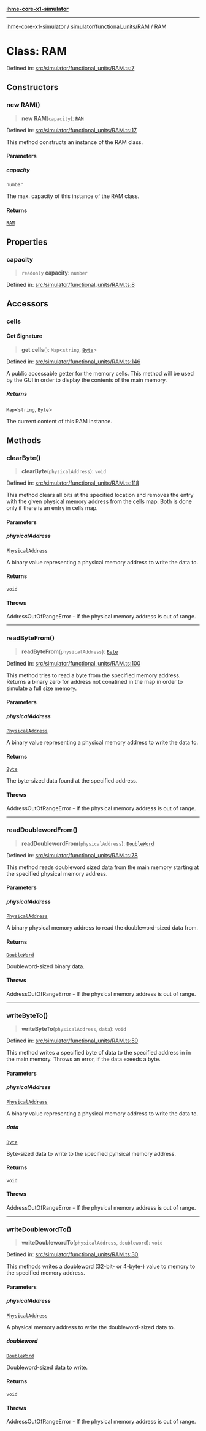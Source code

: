 [**ihme-core-x1-simulator**](../../../../README.md)

***

[ihme-core-x1-simulator](../../../../modules.md) / [simulator/functional\_units/RAM](../README.md) / RAM

# Class: RAM

Defined in: [src/simulator/functional\_units/RAM.ts:7](https://github.com/ProgrammIt/CPU-Simulator/blob/1018f35141b4ad3f48781b12aa9e5f0ba9cc7301/src/simulator/functional_units/RAM.ts#L7)

## Constructors

### new RAM()

> **new RAM**(`capacity`): [`RAM`](RAM.md)

Defined in: [src/simulator/functional\_units/RAM.ts:17](https://github.com/ProgrammIt/CPU-Simulator/blob/1018f35141b4ad3f48781b12aa9e5f0ba9cc7301/src/simulator/functional_units/RAM.ts#L17)

This method constructs an instance of the RAM class.

#### Parameters

##### capacity

`number`

The max. capacity of this instance of the RAM class.

#### Returns

[`RAM`](RAM.md)

## Properties

### capacity

> `readonly` **capacity**: `number`

Defined in: [src/simulator/functional\_units/RAM.ts:8](https://github.com/ProgrammIt/CPU-Simulator/blob/1018f35141b4ad3f48781b12aa9e5f0ba9cc7301/src/simulator/functional_units/RAM.ts#L8)

## Accessors

### cells

#### Get Signature

> **get** **cells**(): `Map`\<`string`, [`Byte`](../../../../binary_types/Byte/classes/Byte.md)\>

Defined in: [src/simulator/functional\_units/RAM.ts:146](https://github.com/ProgrammIt/CPU-Simulator/blob/1018f35141b4ad3f48781b12aa9e5f0ba9cc7301/src/simulator/functional_units/RAM.ts#L146)

A public accessable getter for the memory cells.
This method will be used by the GUI in order to
display the contents of the main memory.

##### Returns

`Map`\<`string`, [`Byte`](../../../../binary_types/Byte/classes/Byte.md)\>

The current content of this RAM instance.

## Methods

### clearByte()

> **clearByte**(`physicalAddress`): `void`

Defined in: [src/simulator/functional\_units/RAM.ts:118](https://github.com/ProgrammIt/CPU-Simulator/blob/1018f35141b4ad3f48781b12aa9e5f0ba9cc7301/src/simulator/functional_units/RAM.ts#L118)

This method clears all bits at the specified location and removes the entry with the given physical memory
address from the cells map. Both is done only if there is an entry in cells map.

#### Parameters

##### physicalAddress

[`PhysicalAddress`](../../../../binary_types/PhysicalAddress/classes/PhysicalAddress.md)

A binary value representing a physical memory address to write the data to.

#### Returns

`void`

#### Throws

AddressOutOfRangeError - If the physical memory address is out of range.

***

### readByteFrom()

> **readByteFrom**(`physicalAddress`): [`Byte`](../../../../binary_types/Byte/classes/Byte.md)

Defined in: [src/simulator/functional\_units/RAM.ts:100](https://github.com/ProgrammIt/CPU-Simulator/blob/1018f35141b4ad3f48781b12aa9e5f0ba9cc7301/src/simulator/functional_units/RAM.ts#L100)

This method tries to read a byte from the specified memory address.
Returns a binary zero for address not conatined in the
map in order to simulate a full size memory.

#### Parameters

##### physicalAddress

[`PhysicalAddress`](../../../../binary_types/PhysicalAddress/classes/PhysicalAddress.md)

A binary value representing a physical memory address to write the data to.

#### Returns

[`Byte`](../../../../binary_types/Byte/classes/Byte.md)

The byte-sized data found at the specified address.

#### Throws

AddressOutOfRangeError - If the physical memory address is out of range.

***

### readDoublewordFrom()

> **readDoublewordFrom**(`physicalAddress`): [`DoubleWord`](../../../../binary_types/DoubleWord/classes/DoubleWord.md)

Defined in: [src/simulator/functional\_units/RAM.ts:78](https://github.com/ProgrammIt/CPU-Simulator/blob/1018f35141b4ad3f48781b12aa9e5f0ba9cc7301/src/simulator/functional_units/RAM.ts#L78)

This method reads doubleword sized data from the main memory starting at the specified physical memory address.

#### Parameters

##### physicalAddress

[`PhysicalAddress`](../../../../binary_types/PhysicalAddress/classes/PhysicalAddress.md)

A binary physical memory address to read the doubleword-sized data from.

#### Returns

[`DoubleWord`](../../../../binary_types/DoubleWord/classes/DoubleWord.md)

Doubleword-sized binary data.

#### Throws

AddressOutOfRangeError - If the physical memory address is out of range.

***

### writeByteTo()

> **writeByteTo**(`physicalAddress`, `data`): `void`

Defined in: [src/simulator/functional\_units/RAM.ts:59](https://github.com/ProgrammIt/CPU-Simulator/blob/1018f35141b4ad3f48781b12aa9e5f0ba9cc7301/src/simulator/functional_units/RAM.ts#L59)

This method writes a specified byte of data to the specified address in
in the main memory. Throws an error, if the data exeeds a byte.

#### Parameters

##### physicalAddress

[`PhysicalAddress`](../../../../binary_types/PhysicalAddress/classes/PhysicalAddress.md)

A binary value representing a physical memory address to write the data to.

##### data

[`Byte`](../../../../binary_types/Byte/classes/Byte.md)

Byte-sized data to write to the specified pyhsical memory address.

#### Returns

`void`

#### Throws

AddressOutOfRangeError - If the physical memory address is out of range.

***

### writeDoublewordTo()

> **writeDoublewordTo**(`physicalAddress`, `doubleword`): `void`

Defined in: [src/simulator/functional\_units/RAM.ts:30](https://github.com/ProgrammIt/CPU-Simulator/blob/1018f35141b4ad3f48781b12aa9e5f0ba9cc7301/src/simulator/functional_units/RAM.ts#L30)

This methods writes a doubleword (32-bit- or 4-byte-) value to memory to the specified memory address.

#### Parameters

##### physicalAddress

[`PhysicalAddress`](../../../../binary_types/PhysicalAddress/classes/PhysicalAddress.md)

A physical memory address to write the doubleword-sized data to.

##### doubleword

[`DoubleWord`](../../../../binary_types/DoubleWord/classes/DoubleWord.md)

Doubleword-sized data to write.

#### Returns

`void`

#### Throws

AddressOutOfRangeError - If the physical memory address is out of range.
